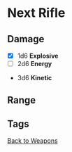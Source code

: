 # Next Rifle
## Damage
  - [x] 1d6 **Explosive**
  - [ ] 2d6 **Energy**
  - 3d6 **Kinetic**
## Range
## Tags

[Back to Weapons](../weapons.md)
